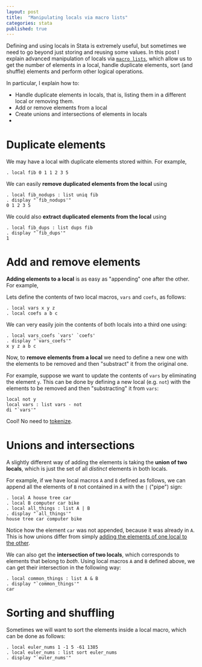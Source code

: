 ```yaml
---
layout: post
title:  "Manipulating locals via macro lists"
categories: stata
published: true
---
```


Defining and using locals in Stata is extremely useful, but sometimes we need to go beyond just storing and reusing some values. In this post I explain advanced manipulation of locals via [`macro lists`](http://www.stata.com/manuals13/pmacrolists.pdf), which allow us to get the number of elements in a local, handle duplicate elements, sort (and shuffle) elements and perform other logical operations.

In particular, I explain how to:

- Handle duplicate elements in locals, that is, listing them in a different local or removing them.
- Add or remove elements from a local
- Create unions and intersections of elements in locals
-

# Duplicate elements

We may have a local with duplicate elements stored within. For example,

```
. local fib 0 1 1 2 3 5
```

We can easily **remove duplicated elements from the local** using

```
. local fib_nodups : list uniq fib
. display "`fib_nodups'"
0 1 2 3 5
```

We could also **extract duplicated elements from the local** using

```
. local fib_dups : list dups fib
. display "`fib_dups'"
1
```

# Add and remove elements

**Adding elements to a local** is as easy as "appending" one after the other. For example,

Lets define the contents of two local macros, `vars` and `coefs`, as follows:

```
. local vars x y z
. local coefs a b c
```

We can very easily join the contents of both locals into a third one using:

```
. local vars_coefs `vars' `coefs'
. display "`vars_coefs'"
x y z a b c
```

Now, to **remove elements from a local** we need to define a new one with the elements to be removed and then "substract" it from the original one.

For example, suppose we want to update the contents of `vars` by eliminating the element `y`. This can be done by defining a new local (e.g. `not`) with the elements to be removed and then "substracting" it from `vars`:

```
local not y
local vars : list vars - not
di "`vars'"
```

Cool! No need to [tokenize](http://www.stata.com/manuals13/ptokenize.pdf).

# Unions and intersections

A slightly different way of adding the elements is taking the **union of two locals**, which is just the set of all *distinct* elements in both locals.

For example, if we have local macros `A` and `B` defined as follows, we can append all the elements of `B` not contained in `A` with the `|` ("pipe") sign:

```
. local A house tree car
. local B computer car bike
. local all_things : list A | B
. display "`all_things'"
house tree car computer bike
```

Notice how the element `car` was not appended, because it was already in `A`. This is how unions differ from simply [adding the elements of one local to the other](#add-and-remove-elements).

We can also get the **intersection of two locals**, which corresponds to elements that belong to *both*. Using local macros `A` and `B` defined above, we can get their intersection in the following way:

```
. local common_things : list A & B
. display "`common_things'"
car
```

# Sorting and shuffling

Sometimes we will want to sort the elements inside a local macro, which can be done as follows:

```
. local euler_nums 1 -1 5 -61 1385
. local euler_nums : list sort euler_nums
. display "`euler_nums'"

```

